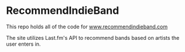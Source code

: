 # RecommendIndieBand

This repo holds all of the code for www.recommendindieband.com

The site utilizes Last.fm's API to recommend bands based on artists the user enters in.
